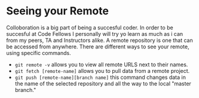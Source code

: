 # Seeing your Remote 

Colloboration is a big part of being a succesful coder. In order to be succesful at Code Fellows I personally will try yo learn as much as i can from my peers, TA
and Instructors alike. A remote repository is one that can be accessed from anywhere. There are different ways to see your remote, using specific commands. 

+ `git remote -v` allows you to view all remote URLS next to their names. 
+ `git fetch [remote-name]` allows you to pull data from a remote project. 
+ `git push [remote-name][branch name]` this command changes data in the name of the selected repository and all the way to the local "master branch."
